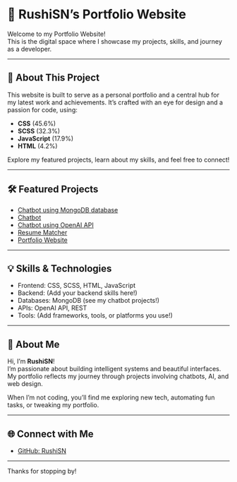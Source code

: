 # 🌟 RushiSN’s Portfolio Website

Welcome to my Portfolio Website!  
This is the digital space where I showcase my projects, skills, and journey as a developer.

---

## 🚀 About This Project

This website is built to serve as a personal portfolio and a central hub for my latest work and achievements. It’s crafted with an eye for design and a passion for code, using:

- **CSS** (45.6%)
- **SCSS** (32.3%)
- **JavaScript** (17.9%)
- **HTML** (4.2%)

Explore my featured projects, learn about my skills, and feel free to connect!

---

## 🛠️ Featured Projects

- [Chatbot using MongoDB database](https://github.com/RushiSN/Chatbot-using-MongoDB-database)
- [Chatbot](https://github.com/RushiSN/Chatbot)
- [Chatbot using OpenAI API](https://github.com/RushiSN/Chatbot-using-open-ai-API)
- [Resume Matcher](https://github.com/RushiSN/Resume-Matcher)
- [Portfolio Website](https://github.com/RushiSN/Portfolio-Website)

---

## 💡 Skills & Technologies

- Frontend: CSS, SCSS, HTML, JavaScript
- Backend: (Add your backend skills here!)
- Databases: MongoDB (see my chatbot projects!)
- APIs: OpenAI API, REST
- Tools: (Add frameworks, tools, or platforms you use!)

---

## 👤 About Me

Hi, I’m **RushiSN**!  
I’m passionate about building intelligent systems and beautiful interfaces. My portfolio reflects my journey through projects involving chatbots, AI, and web design.

When I’m not coding, you’ll find me exploring new tech, automating fun tasks, or tweaking my portfolio.

---

## 🌐 Connect with Me

- [GitHub: RushiSN](https://github.com/RushiSN)
<!-- Add your other social links here (LinkedIn, Twitter, etc.) -->

---

Thanks for stopping by!

